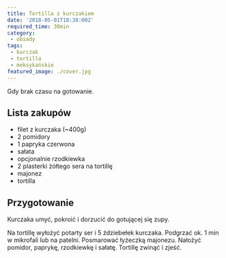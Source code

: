 ```yaml
---
title: Tortilla z kurczakiem
date: '2018-05-01T18:38:00Z'
required_time: 30min
category:
 - obiady
tags:
 - kurczak
 - tortilla
 - meksykańskie
featured_image: ./cover.jpg
---
```


Gdy brak czasu na gotowanie.

<!---- splitter ---->

## Lista zakupów

- filet z kurczaka (~400g)
- 2 pomidory
- 1 papryka czerwona
- sałata
- opcjonalnie rzodkiewka
- 2 plasterki żółtego sera na tortillę
- majonez
- tortilla

<!---- splitter ---->

## Przygotowanie

Kurczaka umyć, pokroić i dorzucić do gotującej się zupy.

Na tortillę wyłożyć potarty ser i 5 ździebełek kurczaka. Podgrzać ok. 1 min w mikrofali lub na patelni.
Posmarować łyżeczką majonezu.
Nałożyć pomidor, paprykę, rzodkiewkę i sałatę.
Tortillę zwinąć i zjeść.
